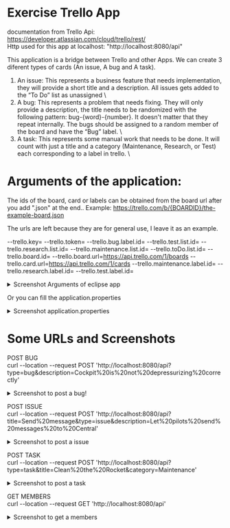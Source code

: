 # Exercise Trello App
 
 
 documentation from Trello Api: https://developer.atlassian.com/cloud/trello/rest/ \
 Http used for this app at localhost:  "http://localhost:8080/api"
 
 This application is a bridge between Trello and other Apps. We can create 3 diferent types of cards (An issue, A bug and A task).
 
 1.	An issue: This represents a business feature that needs implementation, they will provide a short title and a description. All issues gets added to the “To Do” list as unassigned \
 2.	A bug: This represents a problem that needs fixing. They will only provide a description, the title needs to be randomized with the following pattern: bug-{word}-{number}. It doesn't matter that they repeat internally. The bugs should be assigned to a random member of the board and have the “Bug” label. \
 3.	A task: This represents some manual work that needs to be done. It will count with just a title and a category (Maintenance, Research, or Test) each corresponding to a label in trello.  \

 
 # Arguments of the application:
 
 The ids of the board, card or labels can be obtained from the board url after you add ".json" at the end.. Example:  https://trello.com/b/{BOARDID}/the-example-board.json 
 
 The urls are left because they are for general use, I leave it as an example.
 
 --trello.key= --trello.token= --trello.bug.label.id= --trello.test.list.id= --trello.research.list.id= --trello.maintenance.list.id= --trello.toDo.list.id= --trello.board.id= --trello.board.url=https://api.trello.com/1/boards --trello.card.url=https://api.trello.com/1/cards --trello.maintenance.label.id= --trello.research.label.id= --trello.test.label.id=
<details>
  <summary>Screenshot Arguments of eclipse app</summary>
 
![Arguments](https://user-images.githubusercontent.com/57782295/102372370-e5a2d000-3f9d-11eb-8af3-8eaad833b0be.PNG)
 
</details>

Or you can fill the application.properties 

<details>
  <summary>Screenshot application.properties</summary>
 
![app properties](https://user-images.githubusercontent.com/57782295/102374769-7e3a4f80-3fa0-11eb-861a-0fb05c8273e3.PNG)

</details>

# Some URLs and Screenshots

POST BUG \
curl --location --request POST 'http://localhost:8080/api?type=bug&description=Cockpit%20is%20not%20depressurizing%20correctly'

<details>
  <summary>Screenshot to post a bug!</summary>

  ![post bug](https://user-images.githubusercontent.com/57782295/102370402-c73bd500-3f9b-11eb-877d-fca55bc5a458.PNG)

</details>

POST ISSUE \
curl --location --request POST 'http://localhost:8080/api?title=Send%20message&type=issue&description=Let%20pilots%20send%20messages%20to%20Central'

<details>
  <summary>Screenshot to post a issue</summary>
 
![post issue](https://user-images.githubusercontent.com/57782295/102370425-cdca4c80-3f9b-11eb-9eef-d9f35673dcef.PNG)

</details>

POST TASK \
curl --location --request POST 'http://localhost:8080/api?type=task&title=Clean%20the%20Rocket&category=Maintenance'

<details>
  <summary>Screenshot to post a task</summary>
 
![post task](https://user-images.githubusercontent.com/57782295/102370444-d15dd380-3f9b-11eb-9896-e40628066bb3.PNG)

</details>

GET MEMBERS \
curl --location --request GET 'http://localhost:8080/api'

<details>
  <summary>Screenshot to get a members</summary>
 
![get members](https://user-images.githubusercontent.com/57782295/102372384-e89dc080-3f9d-11eb-99bf-310c98ac8f15.PNG)
 
 </details>


